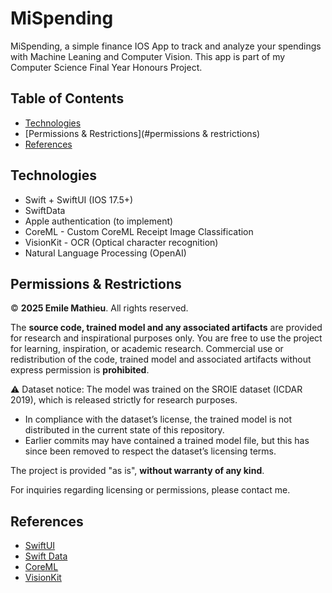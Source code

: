 # MiSpending
MiSpending, a simple finance IOS App to track and analyze your spendings with Machine Leaning and Computer Vision. 
This app is part of my Computer Science Final Year Honours Project.
## Table of Contents

- [Technologies](#technologies)
- [Permissions & Restrictions](#permissions & restrictions)
- [References](#references)

## Technologies
- Swift + SwiftUI (IOS 17.5+)
- SwiftData
- Apple  authentication (to implement)
- CoreML - Custom CoreML Receipt Image Classification 
- VisionKit - OCR (Optical character recognition)
- Natural Language Processing (OpenAI)

## Permissions & Restrictions

© **2025 Emile Mathieu**. All rights reserved.

The **source code, trained model and any associated artifacts** are provided for research and inspirational purposes only. You are free to use the project for learning, inspiration, or academic research. Commercial use or redistribution of the code, trained model and associated artifacts without express permission is **prohibited**.

⚠️ Dataset notice: The model was trained on the SROIE dataset (ICDAR 2019), which is released strictly for research purposes.
- In compliance with the dataset’s license, the trained model is not distributed in the current state of this repository.
- Earlier commits may have contained a trained model file, but this has since been removed to respect the dataset’s licensing terms.

The project is provided "as is", **without warranty of any kind**.

For inquiries regarding licensing or permissions, please contact me.
## References
- [SwiftUI](https://developer.apple.com/documentation/swiftui/)
- [Swift Data](https://developer.apple.com/xcode/swiftdata/)
- [CoreML](https://developer.apple.com/documentation/coreml)
- [VisionKit](https://developer.apple.com/documentation/visionkit)

